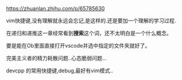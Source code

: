 https://zhuanlan.zhihu.com/p/65785630

vim快捷键,没有理解就永远会忘记,是这样的.还是要加一个理解的学习过程.


在递归和递推这一章经常看到**搜索**这个词，还不太明白是一个什么概念。

要是能在Ob里面直接打开vscode并选中指定的文件夹就好了。

完美主义者的精力耗散问题..心态脆弱问题...



devcpp 的常用快捷键,debug,最好有vim模式..